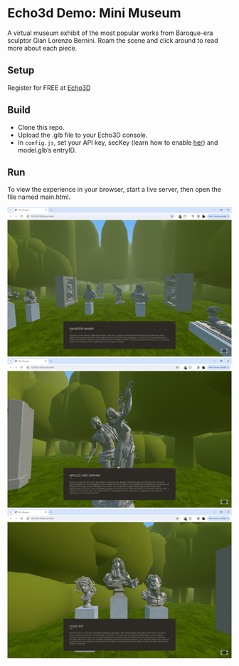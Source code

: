 # Echo3d Demo: Mini Museum
A virtual museum exhibit of the most popular works from Baroque-era sculptor Gian Lorenzo Bernini. Roam the scene and click around to read more about each piece. 

## Setup
Register for FREE at [Echo3D](https://console.echo3d.co/#/auth/register) 

## Build
- Clone this repo. 
- Upload the .glb file to your Echo3D console. 
- In `config.js`, set your API key, secKey (learn how to enable [her](https://docs.echo3d.com/web-console/settings-page/security#secret-key)) and model.glb’s entryID.

## Run
To view the experience in your browser, start a live server, then open the file named main.html.

![screenshot0](/screenshots/screenshot0.png)
![screenshot1](/screenshots/screenshot1.png)
![screenshot2](/screenshots/screenshot2.png)



